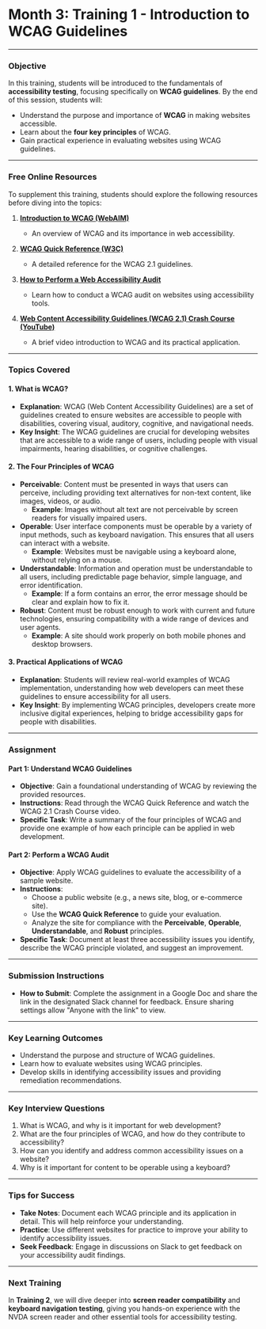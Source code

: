 # **Month 3: Training 1 - Introduction to WCAG Guidelines**

---

### **Objective**

In this training, students will be introduced to the fundamentals of **accessibility testing**, focusing specifically on **WCAG guidelines**. By the end of this session, students will:

- Understand the purpose and importance of **WCAG** in making websites accessible.
- Learn about the **four key principles** of WCAG.
- Gain practical experience in evaluating websites using WCAG guidelines.

---

### **Free Online Resources**  

To supplement this training, students should explore the following resources before diving into the topics:

1. **[Introduction to WCAG (WebAIM)](https://webaim.org/intro/)**  
   - An overview of WCAG and its importance in web accessibility.

2. **[WCAG Quick Reference (W3C)](https://www.w3.org/WAI/WCAG21/quickref/)**  
   - A detailed reference for the WCAG 2.1 guidelines.

3. **[How to Perform a Web Accessibility Audit](https://www.freecodecamp.org/news/how-to-perform-a-web-accessibility-audit/)**  
   - Learn how to conduct a WCAG audit on websites using accessibility tools.

4. **[Web Content Accessibility Guidelines (WCAG 2.1) Crash Course (YouTube)](https://www.youtube.com/watch?v=NEK3aMPs1Us)**  
   - A brief video introduction to WCAG and its practical application.

---

### **Topics Covered**

#### **1. What is WCAG?**
- **Explanation**: WCAG (Web Content Accessibility Guidelines) are a set of guidelines created to ensure websites are accessible to people with disabilities, covering visual, auditory, cognitive, and navigational needs.
- **Key Insight**: The WCAG guidelines are crucial for developing websites that are accessible to a wide range of users, including people with visual impairments, hearing disabilities, or cognitive challenges.

#### **2. The Four Principles of WCAG**
- **Perceivable**: Content must be presented in ways that users can perceive, including providing text alternatives for non-text content, like images, videos, or audio.
  - **Example**: Images without alt text are not perceivable by screen readers for visually impaired users.
- **Operable**: User interface components must be operable by a variety of input methods, such as keyboard navigation. This ensures that all users can interact with a website.
  - **Example**: Websites must be navigable using a keyboard alone, without relying on a mouse.
- **Understandable**: Information and operation must be understandable to all users, including predictable page behavior, simple language, and error identification.
  - **Example**: If a form contains an error, the error message should be clear and explain how to fix it.
- **Robust**: Content must be robust enough to work with current and future technologies, ensuring compatibility with a wide range of devices and user agents.
  - **Example**: A site should work properly on both mobile phones and desktop browsers.

#### **3. Practical Applications of WCAG**
- **Explanation**: Students will review real-world examples of WCAG implementation, understanding how web developers can meet these guidelines to ensure accessibility for all users.
- **Key Insight**: By implementing WCAG principles, developers create more inclusive digital experiences, helping to bridge accessibility gaps for people with disabilities.

---

### **Assignment**

#### **Part 1: Understand WCAG Guidelines**
- **Objective**: Gain a foundational understanding of WCAG by reviewing the provided resources.
- **Instructions**: Read through the WCAG Quick Reference and watch the WCAG 2.1 Crash Course video.
- **Specific Task**: Write a summary of the four principles of WCAG and provide one example of how each principle can be applied in web development.

#### **Part 2: Perform a WCAG Audit**
- **Objective**: Apply WCAG guidelines to evaluate the accessibility of a sample website.
- **Instructions**:
  - Choose a public website (e.g., a news site, blog, or e-commerce site).
  - Use the **WCAG Quick Reference** to guide your evaluation.
  - Analyze the site for compliance with the **Perceivable**, **Operable**, **Understandable**, and **Robust** principles.
- **Specific Task**: Document at least three accessibility issues you identify, describe the WCAG principle violated, and suggest an improvement.

---

### **Submission Instructions**
- **How to Submit**: Complete the assignment in a Google Doc and share the link in the designated Slack channel for feedback. Ensure sharing settings allow "Anyone with the link" to view.

---

### **Key Learning Outcomes**
- Understand the purpose and structure of WCAG guidelines.
- Learn how to evaluate websites using WCAG principles.
- Develop skills in identifying accessibility issues and providing remediation recommendations.

---

### **Key Interview Questions**
1. What is WCAG, and why is it important for web development?
2. What are the four principles of WCAG, and how do they contribute to accessibility?
3. How can you identify and address common accessibility issues on a website?
4. Why is it important for content to be operable using a keyboard?

---

### **Tips for Success**
- **Take Notes**: Document each WCAG principle and its application in detail. This will help reinforce your understanding.
- **Practice**: Use different websites for practice to improve your ability to identify accessibility issues.
- **Seek Feedback**: Engage in discussions on Slack to get feedback on your accessibility audit findings.

---

### **Next Training**
In **Training 2**, we will dive deeper into **screen reader compatibility** and **keyboard navigation testing**, giving you hands-on experience with the NVDA screen reader and other essential tools for accessibility testing.

